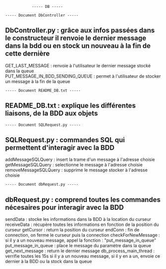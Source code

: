 				----- DB -----

	----- Document DbController -----
DbController.py : grâce aux infos passées dans le constructeur il renvoie le dernier message dans la bdd ou en stock un nouveau à la fin de cette dernière
-------------------------------------------------------------------------------------------------------------------------------------------------------------------------------------------------------------------
GET_LAST_MESSAGE : renvoie à l'utilisateur le dernier message stocké dans la queue  
PUT_MESSAGE_IN_BDD_SENDING_QUEUE : permet à l'utilisateur de stocker un message à la fin de la queue


	----- Document README_DB.txt -----
README_DB.txt : explique les différentes liaisons, de la BDD aux objets
-------------------------------------------------------------------------------------------------------------------------------------------------------------------------------------------------------------------


	----- Document SQLRequest.py -----
SQLRequest.py : commandes SQL qui permettent d'interagir avec la BDD
-------------------------------------------------------------------------------------------------------------------------------------------------------------------------------------------------------------------
addMessageSQLQuery : insert la trame d'un message à l'adresse choisie
getMessageSQLQuery : selectionne le message à l'adresse choisie
removeMessageSQLQuery : supprime le message stocker à l'adresse choisie


	----- Document dbRequest.py -----
dbRequest.py : comprend toutes les commandes nécesaires pour interagir avec la BDD
-------------------------------------------------------------------------------------------------------------------------------------------------------------------------------------------------------------------
sendData : stocke les informations dans la BDD à la location du curseur
receiveData : récupère toutes les informations en fonction de la position du curseur
getCursor : return la position du curseur
endConn : fin de connection, on ferme le curseur puis la connection
checkForNewMessage : si il y a un nouveau message, appel la fonction : "put_message_in_queue"
put_message_in_queue : place le message du paramètre dans la queue
get_next_message : return le dernier message
db_process_main_thread : verrifie toutes les 15s si il y a un nouveau message, si il y en a un, envoie ce dernier à la BDD ou la stock dans la queue
